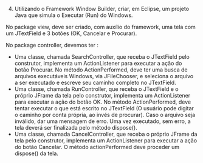 4. Utilizando o Framework Window Builder, criar, em Eclipse, um projeto Java que simula o Executar (Run) do Windows.

No package view, deve ser criado, com auxílio do framework, uma tela com um JTextField e 3 botões (OK, Cancelar e Procurar).

No package controller, devemos ter :

- Uma classe, chamada SearchController, que receba o JTextField pelo construtor, implementa um ActionListener para executar a ação do botão Procurar. No método ActionPerformed, deve ter uma busca de arquivos executáveis Windows, via JFileChooser, e seleciona o arquivo a ser executado e escreve seu caminho completo no JTextField.
- Uma classe, chamada RunController, que receba o JTextField e o próprio JFrame da tela pelo construtor, implementa um ActionListener para executar a ação do botão OK. No método ActionPerformed, deve tentar executar o que está escrito no JTextField (O usuário pode digitar o caminho por conta própria, ao invés de procurar). Caso o arquivo seja inválido, dar uma mensagem de erro. Uma vez executado, sem erro, a tela deverá ser finalizada pelo método dispose().
- Uma classe, chamada CancelController, que receba o próprio JFrame da tela pelo construtor, implementa um ActionListener para executar a ação do botão Cancelar. O método actionPerformed deve proceder um dispose() da tela.
